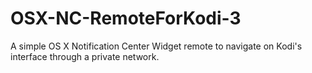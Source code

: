 # OSX-NC-RemoteForKodi-3
A simple OS X Notification Center Widget remote to navigate on Kodi's interface through a private network.
